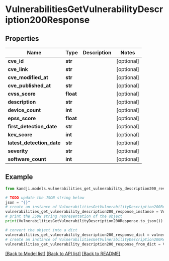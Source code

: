 # VulnerabilitiesGetVulnerabilityDescription200Response


## Properties

Name | Type | Description | Notes
------------ | ------------- | ------------- | -------------
**cve_id** | **str** |  | [optional] 
**cve_link** | **str** |  | [optional] 
**cve_modified_at** | **str** |  | [optional] 
**cve_published_at** | **str** |  | [optional] 
**cvss_score** | **float** |  | [optional] 
**description** | **str** |  | [optional] 
**device_count** | **int** |  | [optional] 
**epss_score** | **float** |  | [optional] 
**first_detection_date** | **str** |  | [optional] 
**kev_score** | **int** |  | [optional] 
**latest_detection_date** | **str** |  | [optional] 
**severity** | **str** |  | [optional] 
**software_count** | **int** |  | [optional] 

## Example

```python
from kandji.models.vulnerabilities_get_vulnerability_description200_response import VulnerabilitiesGetVulnerabilityDescription200Response

# TODO update the JSON string below
json = "{}"
# create an instance of VulnerabilitiesGetVulnerabilityDescription200Response from a JSON string
vulnerabilities_get_vulnerability_description200_response_instance = VulnerabilitiesGetVulnerabilityDescription200Response.from_json(json)
# print the JSON string representation of the object
print(VulnerabilitiesGetVulnerabilityDescription200Response.to_json())

# convert the object into a dict
vulnerabilities_get_vulnerability_description200_response_dict = vulnerabilities_get_vulnerability_description200_response_instance.to_dict()
# create an instance of VulnerabilitiesGetVulnerabilityDescription200Response from a dict
vulnerabilities_get_vulnerability_description200_response_from_dict = VulnerabilitiesGetVulnerabilityDescription200Response.from_dict(vulnerabilities_get_vulnerability_description200_response_dict)
```
[[Back to Model list]](../README.md#documentation-for-models) [[Back to API list]](../README.md#documentation-for-api-endpoints) [[Back to README]](../README.md)


